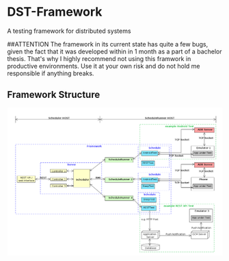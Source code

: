 # DST-Framework
A testing framework for distributed systems

##ATTENTION
The framework in its current state has quite a few bugs, given the fact that it was developed within in 1 month as a part of a bachelor thesis. That's why I highly recommend not using this framwork in productive environments. Use it at your own risk and do not hold me responsible if anything breaks.  

## Framework Structure 
![image](https://github.com/le1nux/DST-Framework/blob/master/overview/modules_overview.png?raw=true)
